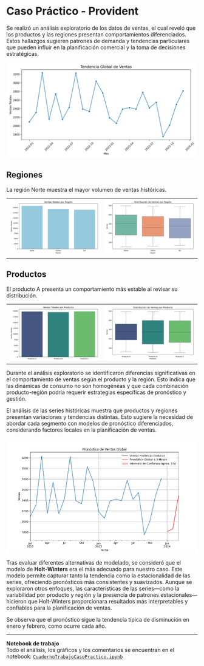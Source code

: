 # Caso Práctico - Provident

Se realizó un análisis exploratorio de los datos de ventas, el cual reveló que los productos y las regiones presentan comportamientos diferenciados. Estos hallazgos sugieren patrones de demanda y tendencias particulares que pueden influir en la planificación comercial y la toma de decisiones estratégicas.

<img src="imagenes/tendencia_global.png" alt="Tendencia Global" width="600">

## Regiones
La región Norte muestra el mayor volumen de ventas históricas.

<table>
<tr>
<td><img src="imagenes/Ventas_Region.png" alt="Ventas por Región" width="300"></td>
<td><img src="imagenes/Boxplots_Region.png" alt="Boxplot por Región" width="300"></td>
</tr>
</table>

## Productos
El producto A presenta un comportamiento más estable al revisar su distribución.

<table>
<tr>
<td><img src="imagenes/Ventas_Producto.png" alt="Ventas por Producto" width="300"></td>
<td><img src="imagenes/Boxplots_Productos.png" alt="Boxplot por Producto" width="300"></td>
</tr>
</table>

Durante el análisis exploratorio se identificaron diferencias significativas en el comportamiento de ventas según el producto y la región. Esto indica que las dinámicas de consumo no son homogéneas y que cada combinación producto-región podría requerir estrategias específicas de pronóstico y gestión.

El análisis de las series históricas muestra que productos y regiones presentan variaciones y tendencias distintas. Esto sugiere la necesidad de abordar cada segmento con modelos de pronóstico diferenciados, considerando factores locales en la planificación de ventas.

<img src="imagenes/PronosticoGlobalEstimacion.png" alt="Pronóstico Global" width="600">

Tras evaluar diferentes alternativas de modelado, se consideró que el modelo de **Holt-Winters** era el más adecuado para nuestro caso. Este modelo permite capturar tanto la tendencia como la estacionalidad de las series, ofreciendo pronósticos más consistentes y suavizados. Aunque se exploraron otros enfoques, las características de las series—como la variabilidad por producto y región y la presencia de patrones estacionales—hicieron que Holt-Winters proporcionara resultados más interpretables y confiables para la planificación de ventas.

Se observa que el pronóstico sigue la tendencia típica de disminución en enero y febrero, como ocurre cada año.

---

**Notebook de trabajo**  
Todo el análisis, los gráficos y los comentarios se encuentran en el notebook: [`CuadernoTrabajoCasoPractico.ipynb`](CuadernoTrabajoCasoPractico.ipynb)